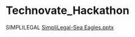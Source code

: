 # Technovate_Hackathon
SIMPLILEGAL
[SimpliLegal-Sea Eagles.pptx](https://github.com/krish-tiwary/SimpliLegal-your_very_Own_AI_Advocate/files/12662100/SimpliLegal-Sea.Eagles.pptx)
